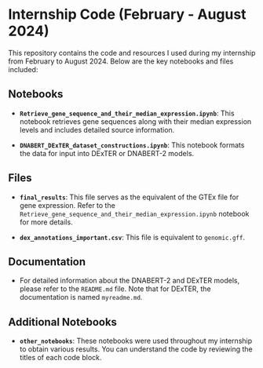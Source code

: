 # Internship Code (February - August 2024)

This repository contains the code and resources I used during my internship from February to August 2024. Below are the key notebooks and files included:

## Notebooks

- **`Retrieve_gene_sequence_and_their_median_expression.ipynb`**: This notebook retrieves gene sequences along with their median expression levels and includes detailed source information.

- **`DNABERT_DExTER_dataset_constructions.ipynb`**: This notebook formats the data for input into DExTER or DNABERT-2 models.

## Files

- **`final_results`**: This file serves as the equivalent of the GTEx file for gene expression. Refer to the `Retrieve_gene_sequence_and_their_median_expression.ipynb` notebook for more details.

- **`dex_annotations_important.csv`**: This file is equivalent to `genomic.gff`.

## Documentation

- For detailed information about the DNABERT-2 and DExTER models, please refer to the `README.md` file. Note that for DExTER, the documentation is named `myreadme.md`.

## Additional Notebooks

- **`other_notebooks`**: These notebooks were used throughout my internship to obtain various results. You can understand the code by reviewing the titles of each code block.

## 
